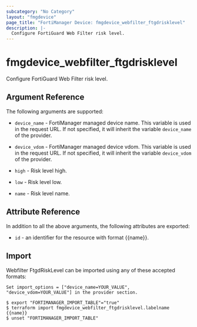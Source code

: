 ```yaml
---
subcategory: "No Category"
layout: "fmgdevice"
page_title: "FortiManager Device: fmgdevice_webfilter_ftgdrisklevel"
description: |-
  Configure FortiGuard Web Filter risk level.
---
```


# fmgdevice_webfilter_ftgdrisklevel
Configure FortiGuard Web Filter risk level.

## Argument Reference


The following arguments are supported:

* `device_name` - FortiManager managed device name. This variable is used in the request URL. If not specified, it will inherit the variable `device_name` of the provider.
* `device_vdom` - FortiManager managed device vdom. This variable is used in the request URL. If not specified, it will inherit the variable `device_vdom` of the provider.

* `high` - Risk level high.
* `low` - Risk level low.
* `name` - Risk level name.


## Attribute Reference

In addition to all the above arguments, the following attributes are exported:
* `id` - an identifier for the resource with format {{name}}.

## Import

Webfilter FtgdRiskLevel can be imported using any of these accepted formats:
```
Set import_options = ["device_name=YOUR_VALUE", "device_vdom=YOUR_VALUE"] in the provider section.

$ export "FORTIMANAGER_IMPORT_TABLE"="true"
$ terraform import fmgdevice_webfilter_ftgdrisklevel.labelname {{name}}
$ unset "FORTIMANAGER_IMPORT_TABLE"
```

